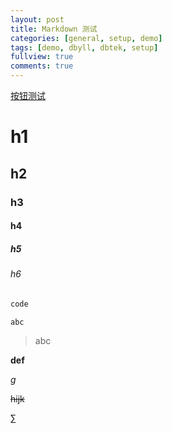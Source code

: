 ```yaml
---
layout: post
title: Markdown 测试
categories: [general, setup, demo]
tags: [demo, dbyll, dbtek, setup]
fullview: true
comments: true
---
```


<a class="btn btn-default" href="https://github.com/dbtek/dbyll">按钮测试</a>

# h1

## h2

### h3

#### h4

##### h5

###### h6

```cpp
code
```

`abc`

> abc

**def**

*g*

~~hijk~~

$\sum$